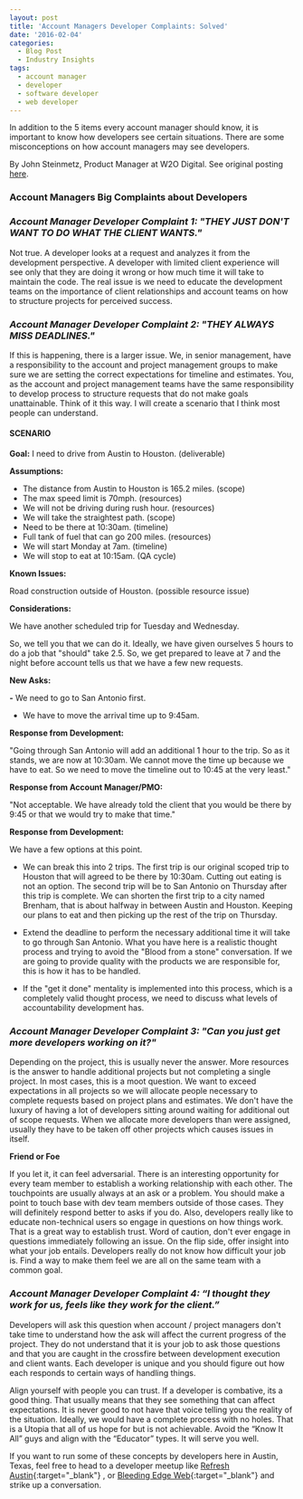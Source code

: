 ```yaml
---
layout: post
title: 'Account Managers Developer Complaints: Solved'
date: '2016-02-04'
categories:
  - Blog Post
  - Industry Insights
tags:
  - account manager
  - developer
  - software developer
  - web developer
---
```


In addition to the 5 items every account manager should know, it is important to know how developers see certain situations. There are some misconceptions on how account managers may see developers.

By John Steinmetz, Product Manager at W2O Digital. See original posting [here](http://johnsteinmetz.net/the-difference-between-a-website-and-a-web-application-it-matters/).

### Account Managers Big Complaints about Developers



### _Account Manager Developer Complaint 1: "THEY JUST DON'T WANT TO DO WHAT THE CLIENT WANTS."_



Not true. A developer looks at a request and analyzes it from the development perspective. A developer with limited client experience will see only that they are doing it wrong or how much time it will take to maintain the code. The real issue is we need to educate the development teams on the importance of client relationships and account teams on how to structure projects for perceived success.

### _Account Manager Developer Complaint 2: "THEY ALWAYS MISS DEADLINES."_



If this is happening, there is a larger issue. We, in senior management, have a responsibility to the account and project management groups to make sure we are setting the correct expectations for timeline and estimates. You, as the account and project management teams have the same responsibility to develop process to structure requests that do not make goals unattainable. Think of it this way. I will create a scenario that I think most people can understand.

#### SCENARIO


**Goal:** I need to drive from Austin to Houston. (deliverable)



**Assumptions:**

- The distance from Austin to Houston is 165.2 miles. (scope)
- The max speed limit is 70mph. (resources)
- We will not be driving during rush hour. (resources)
- We will take the straightest path. (scope)
- Need to be there at 10:30am. (timeline)
- Full tank of fuel that can go 200 miles. (resources)
- We will start Monday at 7am. (timeline)
- We will stop to eat at 10:15am. (QA cycle)

**Known Issues:**

Road construction outside of Houston. (possible resource issue)

**Considerations:**

We have another scheduled trip for Tuesday and Wednesday.

So, we tell you that we can do it. Ideally, we have given ourselves 5 hours to do a job that "should" take 2.5. So, we get prepared to leave at 7 and the night before account tells us that we have a few new requests.

**New Asks:**

**-** We need to go to San Antonio first.
- We have to move the arrival time up to 9:45am.


**Response from Development:**



"Going through San Antonio will add an additional 1 hour to the trip. So as it stands, we are now at 10:30am. We cannot move the time up because we have to eat. So we need to move the timeline out to 10:45 at the very least."

**Response from Account Manager/PMO:**

"Not acceptable. We have already told the client that you would be there by 9:45 or that we would try to make that time."

**Response from Development:**

We have a few options at this point.

- We can break this into 2 trips. The first trip is our original scoped trip to Houston that will agreed to be there by 10:30am. Cutting out eating is not an option. The second trip will be to San Antonio on Thursday after this trip is complete.
We can shorten the first trip to a city named Brenham, that is about halfway in between Austin and Houston. Keeping our plans to eat and then picking up the rest of the trip on Thursday.


- Extend the deadline to perform the necessary additional time it will take to go through San Antonio. What you have here is a realistic thought process and trying to avoid the "Blood from a stone" conversation. If we are going to provide quality with the products we are responsible for, this is how it has to be handled.



- If the "get it done" mentality is implemented into this process, which is a completely valid thought process, we need to discuss what levels of accountability development has.

### _Account Manager Developer Complaint 3:_ _"Can you just get more developers working on it?"_



Depending on the project, this is usually never the answer. More resources is the answer to handle additional projects but not completing a single project. In most cases, this is a moot question. We want to exceed expectations in all projects so we will allocate people necessary to complete requests based on project plans and estimates. We don't have the luxury of having a lot of developers sitting around waiting for additional out of scope requests. When we allocate more developers than were assigned, usually they have to be taken off other projects which causes issues in itself.

  **Friend or Foe**


If you let it, it can feel adversarial. There is an interesting opportunity for every team member to establish a working relationship with each other. The touchpoints are usually always at an ask or a problem. You should make a point to touch base with dev team members outside of those cases. They will definitely respond better to asks if you do. Also, developers really like to educate non-technical users so engage in questions on how things work. That is a great way to establish trust. Word of caution, don't ever engage in questions immediately following an issue. On the flip side, offer insight into what your job entails. Developers really do not know how difficult your job is. Find a way to make them feel we are all on the same team with a common goal.

### _Account Manager Developer Complaint 4: “I thought they work for us, feels like they work for the client.”_

Developers will ask this question when account / project managers don't take time to understand how the ask will affect the current progress of the project. They do not understand that it is your job to ask those questions and that you are caught in the crossfire between development execution and client wants. Each developer is unique and you should figure out how each responds to certain ways of handling things.

Align yourself with people you can trust. If a developer is combative, its a good thing. That usually means that they see something that can affect expectations. It is never good to not have that voice telling you the reality of the situation. Ideally, we would have a complete process with no holes. That is a Utopia that all of us hope for but is not achievable. Avoid the “Know It All” guys and align with the “Educator” types. It will serve you well.

If you want to run some of these concepts by developers here in Austin, Texas, feel free to head to a developer meetup like               [Refresh Austin](http://www.refreshaustin.org/){:target="_blank"}
, or
[Bleeding Edge Web](https://www.meetup.com/bleeding-edge-web/){:target="_blank"}
 and strike up a conversation.

